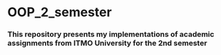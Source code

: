 # OOP_2_semester

### This repository presents my implementations of academic assignments from ITMO University for the 2nd semester
